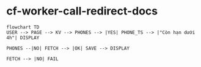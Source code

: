 # cf-worker-call-redirect-docs

```mermaid
flowchart TD
USER --> PAGE --> KV --> PHONES --> |YES| PHONE_TS --> |"Còn hạn dưới 4h"| DISPLAY

PHONES --|NO| FETCH --> |OK| SAVE --> DISPLAY

FETCH --> |NO| FAIL

```
